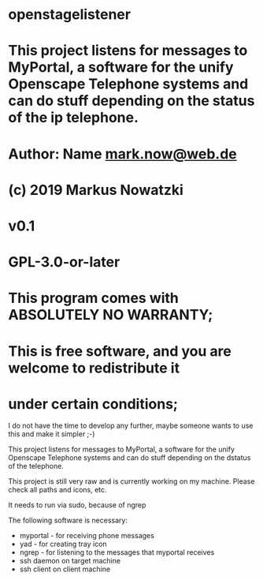 # openstagelistener
# This project listens for messages to MyPortal, a software for the unify Openscape Telephone systems and can do stuff depending on the status of the ip telephone.
# Author: Name <mark.now@web.de>
# (c) 2019 Markus Nowatzki
# v0.1
# GPL-3.0-or-later
# This program comes with ABSOLUTELY NO WARRANTY; 
# This is free software, and you are welcome to redistribute it
# under certain conditions; 

I do not have the time to develop any further, maybe someone wants to use this and make it simpler ;-)

This project listens for messages to MyPortal, a software for the unify Openscape Telephone systems and can do stuff depending on the dstatus of the telephone.


This project is still very raw and is currently working on my machine.
Please check all paths and icons, etc.

It needs to run via sudo, because of ngrep

The following software is necessary:

- myportal - for receiving phone messages
- yad - for creating tray icon
- ngrep - for listening to the messages that myportal receives 
- ssh daemon on target machine
- ssh client on client machine
